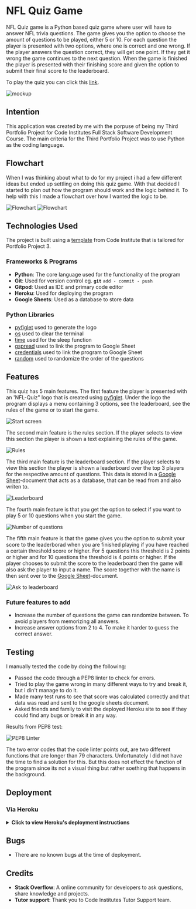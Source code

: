 # NFL Quiz Game
NFL Quiz game is a Python based quiz game where user will have to answer NFL trivia questions. The game gives you the option to choose the amount of questions to be played, either 5 or 10. For each question the player is presented with two options, where one is correct and one wrong. If the player answers the question correct, they will get one point. If they get it wrong the game continues to the next question. When the game is finished the player is presented with their finishing score and given the option to submit their final score to the leaderboard.

To play the quiz you can click this [link](https://henriks-nfl-quiz-568e345c5752.herokuapp.com/).

![mockup](images/mockup.png)

## Intention
This application was created by me with the porpuse of being my Third Portfolio Project for Code Institutes Full Stack Software Development Course. The main criteria for the Third Portfolio Project was to use Python as the coding language.

## Flowchart
When I was thinking about what to do for my project i had a few different ideas but ended up settling on doing this quiz game. With that decided I started to plan out how the program should work and the logic behind it. To help with this I made a flowchart over how I wanted the logic to be.

![Flowchart](images/flowchart1.png)
![Flowchart](images/flowchart2.png)


## Technologies Used
The project is built using a [template](https://github.com/Code-Institute-Org/p3-template) from Code Institute that is tailored for Portfolio Project 3.
### Frameworks & Programs
- **Python**: The core language used for the functionality of the program
- **Git**: Used for version control eg. **`git`** `add - commit - push`
- **Gitpod**: Used as IDE and primary code editor
- **Heroku**: Used for deploying the program
- **Google Sheets**: Used as a database to store data
### Python Libraries
* [pyfiglet](https://www.geeksforgeeks.org/python-ascii-art-using-pyfiglet-module/) used to generate the logo
* [os](https://www.geeksforgeeks.org/clear-screen-python/) used to clear the terminal
* [time](https://www.programiz.com/python-programming/time/sleep) used for the sleep function
* [gspread](https://docs.gspread.org/en/v3.7.0/api.html) used to link the program to Google Sheet
* [credentials](https://pypi.org/project/credentials/) used to link the program to Google Sheet
* [random](https://docs.python.org/3/library/random.html) used to randomize the order of the questions

## Features
This quiz has 5 main features. The first feature the player is presented with an 'NFL-Quiz" logo that is created using [pyfiglet](https://www.geeksforgeeks.org/python-ascii-art-using-pyfiglet-module/). Under the logo the program displays a menu containing 3 options, see the leaderboard, see the rules of the game or to start the game.

![Start screen](images/start_screen.png)

The second main feature is the rules section. If the player selects to view this section the player is shown a text explaining the rules of the game.

![Rules](images/rules.png)

The third main feature is the leaderboard section. If the player selects to view this section the player is shown a leaderboard over the top 3 players for the respective amount of questions. This data is stored in a [Google Sheet](https://docs.gspread.org/en/v3.7.0/api.html)-document that acts as a database, that can be read from and also writen to.

![Leaderboard](images/leaderboard.png)

The fourth main feature is that you get the option to select if you want to play 5 or 10 questions when you start the game.

![Number of questions](images/number_of_questions.png)

The fifth main feature is that the game gives you the option to submit your score to the leaderborad when you are finished playing if you have reached a certain threshold score or higher. For 5 questions this threshold is 2 points or higher and for 10 questions the threshold is 4 points or higher. If the player chooses to submit the score to the leaderboard then the game will also ask the player to input a name. The score together with the name is then sent over to the [Google Sheet](https://docs.gspread.org/en/v3.7.0/api.html)-document.

![Ask to leaderboard](images/ask_to_leaderboard.png)

### Future features to add
- Increase the number of questions the game can randomize between. To avoid players from memorizing all answers.
- Increase answer options from 2 to 4. To make it harder to guess the correct answer.

## Testing
I manually tested the code by doing the following:

- Passed the code through a PEP8 linter to check for errors.
- Tried to play the game wrong in many different ways to try and break it, but i din't manage to do it.
- Made many test runs to see that score was calculated correctly and that data was read and sent to the google sheets document. 
- Asked friends and family to visit the deployed Heroku site to see if they could find any bugs or break it in any way.

Results from PEP8 test:

![PEP8 Linter](images/PEP8.png)

The two error codes that the code linter points out, are two different functions that are longer than 79 characters. Unfortunately I did not have the time to find a solution for this. But this does not effect the function of the program since its not a visual thing but rather soething that happens in the background.

## Deployment

### Via Heroku

<details>

<summary><strong>Click to view Heroku's deployment instructions</strong></summary>

1. **Sign Up/Login to Heroku**
    - Sign up for a Heroku account at [Heroku](https://www.heroku.com/) or log in if you already have an account.

2. **Create a New App on Heroku**
    - Once you have logged in, navigate to your Heroku dashboard and click on the 'New button', then select 'Create new app'.
    - Choose a unique name for your app and select the region closest to your location.

3. **Connect GitHub Repository**
    - After creating your app, navigate to the Deploy tab in your app's dashboard.
    - Under the Deployment method section, select 'GitHub' as the deployment method.
    - Search for your GitHub repository in the Connect to GitHub section and click Connect.

4. **Configure Deployment Options**
    - Once connected, choose the branch you want to deploy (e.g. *main*) and optionally enable automatic deploys for future commits.

5. **Select Framework**
    - Since the Contact Manager includes both Python and Node.js components, you need to specify the correct buildpacks for deployment. 
    - Under the *Settings* tab of your Heroku app, navigate to the 'Buildpacks' section and add the appropriate buildpacks for Python and Node.js.
   (It's important that the Python buildpack is first in the list)
    - Under the section 'Config Vars' add the following environment variables
    - Type 'CREDS' in the 'key' field and in the next field(Value) enter your own Google Credentials from the 'CREDS.JSON' file.
    - Type 'PORT' in the 'Key' field an in the next field(Value) enter 8000.

6. **Deploy Branch**
    - After configuring the deployment options, manually deploy your application by clicking the **Deploy Branch** button.

7. **Monitor Deployment Progress**
    - Heroku will start deploying your application from the selected GitHub branch. You can monitor the deployment progress from the activity log on the same page.

8. **View Application**
    - Once the deployment is complete, Heroku will provide you with a URL to access your deployed application. Click on **View** button to open your application in a new tab.

9. **(Optional) Automatic Deploys**
    - In the 'Deploy' tab there is an option to enable 'Automatic Deploys'. This will deploy a new version of the app automaticlly every time there is a push to `main`

</details>

## Bugs
- There are no known bugs at the time of deployment.

## Credits
- **Stack Overflow**: A online community for developers to ask questions, share knowledge and projects.
- **Tutor support**: Thank you to Code Institutes Tutor Support team. 
